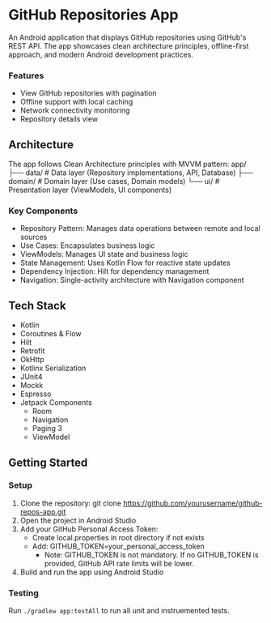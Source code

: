 # GitHub Repositories App

An Android application that displays GitHub repositories using GitHub's REST API. 
The app showcases clean architecture principles, offline-first approach, and modern Android development practices.

### Features
* View GitHub repositories with pagination
* Offline support with local caching
* Network connectivity monitoring
* Repository details view

## Architecture
The app follows Clean Architecture principles with MVVM pattern:
app/
├── data/           # Data layer (Repository implementations, API, Database)
├── domain/         # Domain layer (Use cases, Domain models)
└── ui/             # Presentation layer (ViewModels, UI components)

### Key Components
- Repository Pattern: Manages data operations between remote and local sources
- Use Cases: Encapsulates business logic
- ViewModels: Manages UI state and business logic
- State Management: Uses Kotlin Flow for reactive state updates
- Dependency Injection: Hilt for dependency management
- Navigation: Single-activity architecture with Navigation component

## Tech Stack
* Kotlin
* Coroutines & Flow
* Hilt
* Retrofit 
* OkHttp 
* Kotlinx Serialization
* JUnit4 
* Mockk 
* Espresso
* Jetpack Components
    - Room
    - Navigation
    - Paging 3
    - ViewModel

## Getting Started
### Setup
1. Clone the repository:
   git clone https://github.com/yourusername/github-repos-app.git
2. Open the project in Android Studio
3. Add your GitHub Personal Access Token:
   - Create local.properties in root directory if not exists
   - Add: GITHUB_TOKEN=your_personal_access_token
     - Note: GITHUB_TOKEN is not mandatory. 
     If no GITHUB_TOKEN is provided, GitHub API rate limits will be lower.
4. Build and run the app using Android Studio

### Testing
Run ```./gradlew app:testAll``` to run all unit and instruemented tests.
